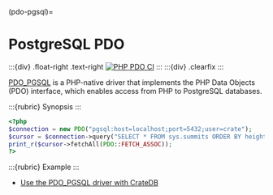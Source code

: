 (pdo-pgsql)=

# PostgreSQL PDO

:::{div} .float-right .text-right
[![PHP PDO CI](https://github.com/crate/cratedb-examples/actions/workflows/lang-php-pdo.yml/badge.svg)](https://github.com/crate/cratedb-examples/actions/workflows/lang-php-pdo.yml)
:::
:::{div} .clearfix
:::

[PDO_PGSQL] is a PHP-native driver that implements the PHP Data Objects (PDO)
interface, which enables access from PHP to PostgreSQL databases. 

:::{rubric} Synopsis
:::
```php
<?php
$connection = new PDO("pgsql:host=localhost;port=5432;user=crate");
$cursor = $connection->query("SELECT * FROM sys.summits ORDER BY height DESC LIMIT 3");
print_r($cursor->fetchAll(PDO::FETCH_ASSOC));
?>
```

:::{rubric} Example
:::
- [Use the PDO_PGSQL driver with CrateDB]


[PDO_PGSQL]: https://www.php.net/manual/en/ref.pdo-pgsql.php
[Use the PDO_PGSQL driver with CrateDB]: https://github.com/crate/cratedb-examples/tree/main/by-language/php-pdo
